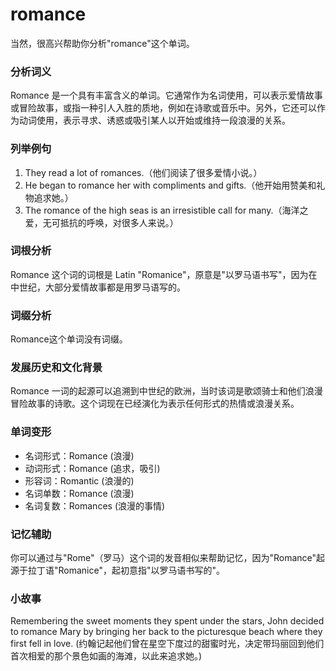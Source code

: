 # romance

当然，很高兴帮助你分析"romance"这个单词。

  

### 分析词义

  

Romance 是一个具有丰富含义的单词。它通常作为名词使用，可以表示爱情故事或冒险故事，或指一种引人入胜的质地，例如在诗歌或音乐中。另外，它还可以作为动词使用，表示寻求、诱惑或吸引某人以开始或维持一段浪漫的关系。

  

### 列举例句

  

1.  They read a lot of romances.（他们阅读了很多爱情小说。）
2.  He began to romance her with compliments and gifts.（他开始用赞美和礼物追求她。）
3.  The romance of the high seas is an irresistible call for many.（海洋之爱，无可抵抗的呼唤，对很多人来说。）

  

### 词根分析

  

Romance 这个词的词根是 Latin "Romanice"，原意是"以罗马语书写"，因为在中世纪，大部分爱情故事都是用罗马语写的。

  

### 词缀分析

  

Romance这个单词没有词缀。

  

### 发展历史和文化背景

  

Romance 一词的起源可以追溯到中世纪的欧洲，当时该词是歌颂骑士和他们浪漫冒险故事的诗歌。这个词现在已经演化为表示任何形式的热情或浪漫关系。

  

### 单词变形

  

*   名词形式：Romance (浪漫)
*   动词形式：Romance (追求，吸引)
*   形容词：Romantic (浪漫的)
*   名词单数：Romance (浪漫)
*   名词复数：Romances (浪漫的事情)

  

### 记忆辅助

  

你可以通过与"Rome"（罗马）这个词的发音相似来帮助记忆，因为"Romance"起源于拉丁语"Romanice"，起初意指"以罗马语书写的"。

  

### 小故事

  

Remembering the sweet moments they spent under the stars, John decided to romance Mary by bringing her back to the picturesque beach where they first fell in love. (约翰记起他们曾在星空下度过的甜蜜时光，决定带玛丽回到他们首次相爱的那个景色如画的海滩，以此来追求她。)
